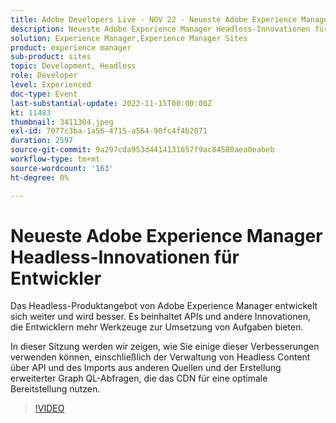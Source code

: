 ```yaml
---
title: Adobe Developers Live - NOV 22 - Neueste Adobe Experience Manager Headless-Innovationen für Entwickler
description: Neueste Adobe Experience Manager Headless-Innovationen für Entwickler Das Headless-Produktangebot von Adobe Experience Manager entwickelt sich weiter und wird besser. Mit APIs und anderen Innovationen, die Entwicklern mehr Tools zur Erledigung von Aufgaben bieten, werden wir in dieser Sitzung zeigen, wie Sie einige dieser Verbesserungen nutzen können, einschließlich der Verwaltung Headless Content über API und des Imports aus anderen Quellen und der Erstellung erweiterter Graph QL-Abfragen, die das CDN für eine optimale Bereitstellung nutzen.
solution: Experience Manager,Experience Manager Sites
product: experience manager
sub-product: sites
topic: Development, Headless
role: Developer
level: Experienced
doc-type: Event
last-substantial-update: 2022-11-15T00:00:00Z
kt: 11483
thumbnail: 3411304.jpeg
exl-id: 7077c3ba-1a56-4715-a564-90fc4f4b2071
duration: 2597
source-git-commit: 9a297cda953d4414131657f9ac84580aea0eabeb
workflow-type: tm+mt
source-wordcount: '163'
ht-degree: 0%

---
```


# Neueste Adobe Experience Manager Headless-Innovationen für Entwickler

Das Headless-Produktangebot von Adobe Experience Manager entwickelt sich weiter und wird besser. Es beinhaltet APIs und andere Innovationen, die Entwicklern mehr Werkzeuge zur Umsetzung von Aufgaben bieten.

In dieser Sitzung werden wir zeigen, wie Sie einige dieser Verbesserungen verwenden können, einschließlich der Verwaltung von Headless Content über API und des Imports aus anderen Quellen und der Erstellung erweiterter Graph QL-Abfragen, die das CDN für eine optimale Bereitstellung nutzen.

>[!VIDEO](https://video.tv.adobe.com/v/3411304/?quality=12&learn=on)
